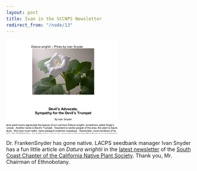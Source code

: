 ```yaml
---
layout: post
title: Ivan in the SCCNPS Newsletter
redirect_from: "/node/13"
---
```


<div class="field field-name-body field-type-text-with-summary field-label-hidden"><div class="field-items"><div class="field-item even"><p><a href="http://www.sccnps.org/newsletters/Newsletter_2010-1_December-February.pdf"><img src="/sites/default/files/photos/ivan-article-sccnps.png" width="300" height="255" alt="Ivan article - sccnps" /></a></p>
<p>Dr. FrankenSnyder has gone native. LACPS seedbank manager Ivan Snyder has a fun little article on <em>Datura wrightii</em> in the <a href="http://www.sccnps.org/newsletters/Newsletter_2010-1_December-February.pdf">latest newsletter</a> of the <a href="http://www.sccnps.org">South Coast Chapter of the California Native Plant Society</a>. Thank you, Mr. Chairman of Ethnobotany.</p>
</div></div></div>
